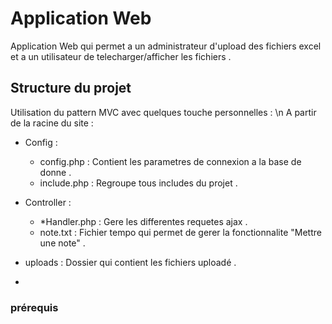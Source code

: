 # Application Web

Application Web qui permet a un administrateur d'upload des fichiers excel et a un utilisateur de telecharger/afficher les fichiers .

## Structure du projet

Utilisation du pattern MVC avec quelques touche personnelles : \n
A partir de la racine du site :

  - Config :
    * config.php : Contient les parametres de connexion a la base de donne .
    * include.php : Regroupe tous includes du projet .

  - Controller :
    * *Handler.php : Gere les differentes requetes ajax .
    *  note.txt : Fichier tempo qui permet de gerer la fonctionnalite "Mettre une note" .

  - uploads : Dossier qui contient les fichiers uploadé .

  -   

### prérequis
